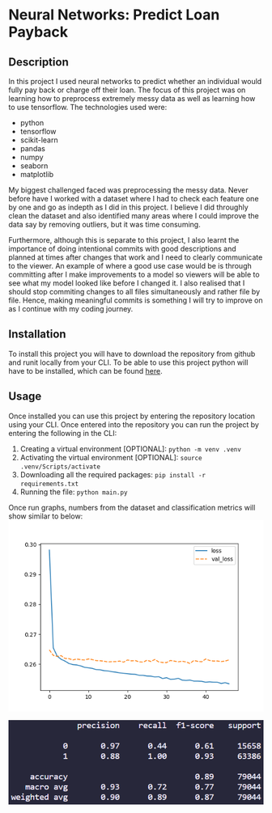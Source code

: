 # Neural Networks: Predict Loan Payback

## Description

In this project I used neural networks to predict whether an individual would fully pay back or charge off their loan. The focus of this project was on learning how to preprocess extremely messy data as well as learning how to use tensorflow. The technologies used were:

- python 
- tensorflow
- scikit-learn
- pandas
- numpy
- seaborn
- matplotlib

My biggest challenged faced was preprocessing the messy data. Never before have I worked with a dataset where I had to check each feature one by one and go as indepth as I did in this project. I believe I did throughly clean the dataset and also identified many areas where I could improve the data say by removing outliers, but it was time consuming.

Furthermore, although this is separate to this project, I also learnt the importance of doing intentional commits with good descriptions and planned at times after changes that work and I need to clearly communicate to the viewer. An example of where a good use case would be is through committing after I make improvements to a model so viewers will be able to see what my model looked like before I changed it. I also realised that I should stop commiting changes to all files simultaneously and rather file by file. Hence, making meaningful commits is something I will try to improve on as I continue with my coding journey.

## Installation

To install this project you will have to download the repository from github and runit locally from your CLI. To be able to use this project python will have to be installed, which can be found [here](https://www.python.org/downloads/).

## Usage

Once installed you can use this project by entering the repository location using your CLI. Once entered into the repository you can run the project by entering the following in the CLI:

1. Creating a virtual environment [OPTIONAL]: ```python -m venv .venv```
2. Activating the virtual environment [OPTIONAL]: ```source .venv/Scripts/activate```
3. Downloading all the required packages: ```pip install -r requirements.txt```
4. Running the file: ```python main.py```

Once run graphs, numbers from the dataset and classification metrics will show similar to below:
![Graph](./assets/loss.png)

![Classification report](./assets/image.png)